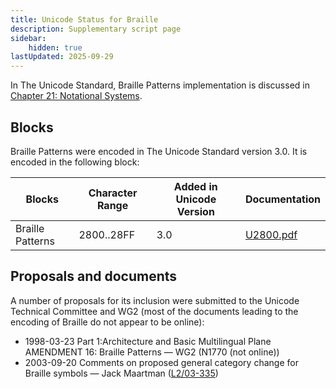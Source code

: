 ```yaml
---
title: Unicode Status for Braille
description: Supplementary script page
sidebar:
    hidden: true
lastUpdated: 2025-09-29
---
```


In The Unicode Standard, Braille Patterns implementation is discussed in [Chapter 21: Notational Systems](https://www.unicode.org/versions/latest/core-spec/chapter-21/#G26597).

## Blocks

Braille Patterns were encoded in The Unicode Standard version 3.0. It is encoded in the following block:

| Blocks | Character Range | Added in Unicode Version | Documentation |
| ------ | --------------- | ------------------------ | ------------- |
| Braille Patterns  |  2800..28FF  |  3.0  |  [U2800.pdf](http://www.unicode.org/charts/PDF/U2800.pdf)  |

## Proposals and documents

A number of proposals for its inclusion were submitted to the Unicode Technical Committee and WG2 (most of the documents leading to the encoding of Braille do not appear to be online):
- 1998-03-23 Part 1:Architecture and Basic Multilingual Plane AMENDMENT 16: Braille Patterns — WG2 (N1770 (not online))
- 2003-09-20 Comments on proposed general category change for Braille symbols — Jack Maartman ([L2/03-335](http://www.unicode.org/cgi-bin/GetMatchingDocs.pl?L2/03-335))
